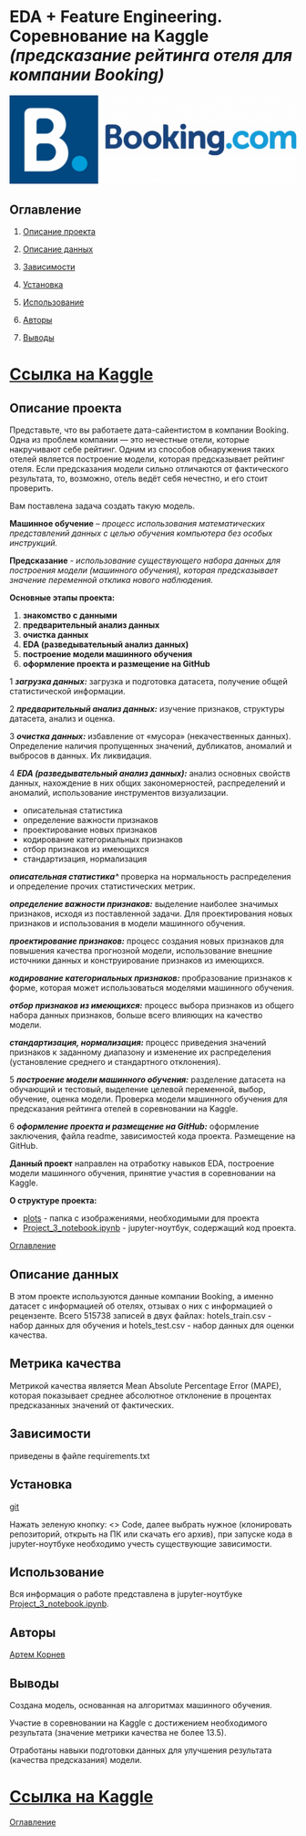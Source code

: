 # **EDA + Feature Engineering. Соревнование на Kaggle** *(предсказание рейтинга отеля для компании Booking)*

![Заголовок](./plots/head.png)

## Оглавление

1. [Описание проекта](#описание-проекта)

2. [Описание данных](#описание-данных)

3. [Зависимости](#зависимости)

4. [Установка](#установка)

5. [Использование](#использование)

6. [Авторы](#авторы)

7. [Выводы](#выводы)

# [Ссылка на Kaggle](https://www.kaggle.com/code/artem1975/variant-3/notebook)

## Описание проекта

Представьте, что вы работаете дата-сайентистом в компании Booking. Одна из проблем компании — это нечестные отели, которые накручивают себе рейтинг. Одним из способов обнаружения таких отелей является построение модели, которая предсказывает рейтинг отеля. Если предсказания модели сильно отличаются от фактического результата, то, возможно, отель ведёт себя нечестно, и его стоит проверить.

Вам поставлена задача создать такую модель.

**Машинное обучение** – *процесс использования математических представлений данных с целью обучения компьютера без особых инструкций.*

**Предсказание** - *использование существующего набора данных для построения модели (машинного обучения), которая предсказывает значение переменной отклика нового наблюдения.*

**Основные этапы проекта:**

1. **знакомство с данными**
2. **предварительный анализ данных**
3. **очистка данных**
4. **EDA (разведывательный анализ данных)**
5. **построение модели машинного обучения**
6. **оформление проекта и размещение на GitHub**

1 ***загрузка данных:*** загрузка и подготовка датасета, получение общей статистической информации.

2 ***предварительный анализ данных:*** изучение признаков, структуры датасета, анализ и оценка.

3 ***очистка данных:*** избавление от «мусора» (некачественных данных). Определение наличия пропущенных значений, дубликатов, аномалий и выбросов в данных. Их ликвидация.

4 ***EDA (разведывательный анализ данных):*** анализ основных свойств данных, нахождение в них общих закономерностей, распределений и аномалий, использование инструментов визуализации.

* описательная статистика
* определение важности признаков
* проектирование новых признаков
* кодирование категориальных признаков
* отбор признаков из имеющихся
* стандартизация, нормализация

***описательная статистика^*** проверка на нормальность распределения и определение прочих статистических метрик.

***определение важности признаков:*** выделение наиболее значимых признаков, исходя из поставленной задачи. Для проектирования новых признаков и использования в модели машинного обучения.

***проектирование признаков:*** процесс создания новых признаков для повышения качества прогнозной модели, использование внешние источники данных и конструирование признаков из имеющихся.

***кодирование категориальных признаков:*** пробразование признаков к форме, которая может использоваться моделями машинного обучения.

***отбор признаков из имеющихся:*** процесс выбора признаков из общего набора данных признаков, больше всего влияющих на качество модели.

***стандартизация, нормализация:*** процесс приведения значений признаков к заданному диапазону и изменение их распределения (установление среднего и стандартного отклонения).

5 ***построение модели машинного обучения:*** разделение датасета на обучающий и тестовый, выделение целевой переменной, выбор, обучение, оценка модели. Проверка модели машинного обучения для предсказания рейтинга отелей в соревновании на Kaggle.

6 ***оформление проекта и размещение на GitHub:*** оформление заключения, файла readme, зависимостей кода проекта. Размещение на GitHub.

**Данный проект** направлен на отработку навыков EDA, построение модели машинного обучения, принятие участия в соревновании на Kaggle.

**О структуре проекта:**

* [plots](./plots) - папка с изображениями, необходимыми для проекта
* [Project_3_notebook.ipynb](./Project_3_notebook.ipynb) - jupyter-ноутбук, содержащий код проекта.

[Оглавление](#оглавление)

## Описание данных

В этом проекте используются данные компании Booking, а именно датасет с информацией об отелях, отзывах о них с информацией о рецензенте. Всего 515738 записей в двух файлах: hotels_train.csv - набор данных для обучения и hotels_test.csv - набор данных для оценки качества.

## Метрика качества

Метрикой качества является Mean Absolute Percentage Error (MAPE), которая показывает среднее абсолютное отклонение в процентах предсказанных значений от фактических.

## Зависимости

приведены в файле requirements.txt

## Установка

[git](https://github.com/ArtemKornev0/EDA_Feature_Engineering-Competition_on_Kaggle)

Нажать зеленую кнопку: <> Code, далее выбрать нужное (клонировать репозиторий, открыть на ПК или скачать его архив), при запуске кода в jupyter-ноутбуке необходимо учесть существующие зависимости.

## Использование

Вся информация о работе представлена в jupyter-ноутбуке [Project_3_notebook.ipynb](Project_3_notebook.ipynb).

## Авторы

[Артем Корнев](https://t.me/@ArtemKornev0)

## Выводы

Создана модель, основанная на алгоритмах машинного обучения.

Участие в соревновании на Kaggle с достижением необходимого результата (значение метрики качества не более 13.5).

Отработаны навыки подготовки данных для улучшения результата (качества предсказания) модели.

# [Ссылка на Kaggle](https://www.kaggle.com/code/artem1975/variant-3/notebook)

[Оглавление](#оглавление)
